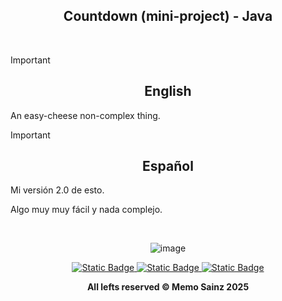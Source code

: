<div align="center">

## Countdown (mini-project) - Java </div>
<br>

> [!IMPORTANT]
>
> <div align="center"> <h2>English</h2> </div>
> 
> An easy-cheese non-complex thing. 
>


> [!IMPORTANT]
>
> <div align="center">  <h2>Español</h2>  </div>
> 
> Mi versión 2.0 de esto.
>
> Algo muy muy fácil y nada complejo.
> 


<br>

<div align="center">
  
<!---  Screenshot  --->
![image](https://github.com/user-attachments/assets/96370513-f69a-4f9b-b63d-88ce6c1fb723)








</div>

<div align="center"> 
<a target="_blank" href="https://github.com/MemoSainz/Portfolio">
<img alt="Static Badge" src="https://img.shields.io/badge/Portfolio-blue?style=for-the-badge&logo=googlechrome&logoColor=%23f8f8ff&logoSize=auto&label=Memo%27s&labelColor=%23304674&color=%2382C2FF">
</a>
<a target="_blank" href="https://www.youtube.com/@tioalex-px">
<img alt="Static Badge" src="https://img.shields.io/badge/Tech%20Cult-blue?style=for-the-badge&logo=youtube&logoColor=%23f8f8ff&logoSize=30&label=Memo's&labelColor=%23ec8f16&color=%2300a86b">
</a>
<a target="_blank" href="https://github.com/MemoSainz/">
<img alt="Static Badge" src="https://img.shields.io/badge/GitHub-blue?style=for-the-badge&logo=github&logoColor=%23f8f8ff&logoSize=30&label=Memo's&labelColor=slateblue&color=gray">
</a>

<br>


<b> All lefts reserved 	&#169; Memo Sainz 2025 </b>
</div>
